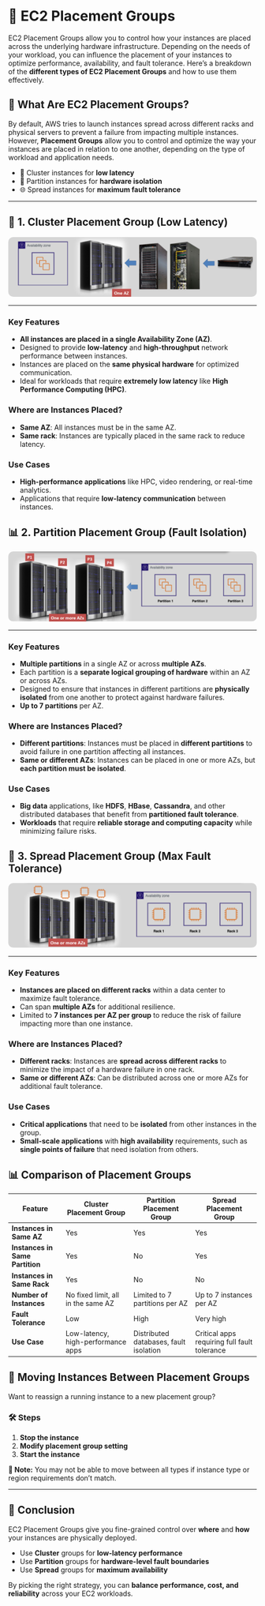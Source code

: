 # **💼 EC2 Placement Groups**

EC2 Placement Groups allow you to control how your instances are placed across the underlying hardware infrastructure. Depending on the needs of your workload, you can influence the placement of your instances to optimize performance, availability, and fault tolerance. Here’s a breakdown of the **different types of EC2 Placement Groups** and how to use them effectively.

## **🤔 What Are EC2 Placement Groups?**

By default, AWS tries to launch instances spread across different racks and physical servers to prevent a failure from impacting multiple instances. However, **Placement Groups** allow you to control and optimize the way your instances are placed in relation to one another, depending on the type of workload and application needs.

- 🧠 Cluster instances for **low latency**
- 🧱 Partition instances for **hardware isolation**
- 🌐 Spread instances for **maximum fault tolerance**

---

## **🏢 1. Cluster Placement Group** (Low Latency)

<div style="text-align: center;">
    <img src="images/cluster-pg.png" alt="Cluster Placement Group" style="border-radius: 10px;">
</div>

---

### **Key Features**

- **All instances are placed in a single Availability Zone (AZ)**.
- Designed to provide **low-latency** and **high-throughput** network performance between instances.
- Instances are placed on the **same physical hardware** for optimized communication.
- Ideal for workloads that require **extremely low latency** like **High Performance Computing (HPC)**.

### **Where are Instances Placed?**

- **Same AZ**: All instances must be in the same AZ.
- **Same rack**: Instances are typically placed in the same rack to reduce latency.

### **Use Cases**

- **High-performance applications** like HPC, video rendering, or real-time analytics.
- Applications that require **low-latency communication** between instances.

## **📊 2. Partition Placement Group** (Fault Isolation)

<div style="text-align: center;">
    <img src="images/partition-pg.png" alt="Partition Placement Group" style="border-radius: 10px;">
</div>

---

### **Key Features**

- **Multiple partitions** in a single AZ or across **multiple AZs**.
- Each partition is a **separate logical grouping of hardware** within an AZ or across AZs.
- Designed to ensure that instances in different partitions are **physically isolated** from one another to protect against hardware failures.
- **Up to 7 partitions** per AZ.

### **Where are Instances Placed?**

- **Different partitions**: Instances must be placed in **different partitions** to avoid failure in one partition affecting all instances.
- **Same or different AZs**: Instances can be placed in one or more AZs, but **each partition must be isolated**.

### **Use Cases**

- **Big data** applications, like **HDFS**, **HBase**, **Cassandra**, and other distributed databases that benefit from **partitioned fault tolerance**.
- **Workloads** that require **reliable storage and computing capacity** while minimizing failure risks.

## **📂 3. Spread Placement Group** (Max Fault Tolerance)

<div style="text-align: center;">
    <img src="images/spread-pg.png" alt="Spread Placement Group" style="border-radius: 10px;">
</div>

---

### **Key Features**

- **Instances are placed on different racks** within a data center to maximize fault tolerance.
- Can span **multiple AZs** for additional resilience.
- Limited to **7 instances per AZ per group** to reduce the risk of failure impacting more than one instance.

### **Where are Instances Placed?**

- **Different racks**: Instances are **spread across different racks** to minimize the impact of a hardware failure in one rack.
- **Same or different AZs**: Can be distributed across one or more AZs for additional fault tolerance.

### **Use Cases**

- **Critical applications** that need to be **isolated** from other instances in the group.
- **Small-scale applications** with **high availability** requirements, such as **single points of failure** that need isolation from others.

## **📊 Comparison of Placement Groups**

| **Feature**                     | **Cluster Placement Group**        | **Partition Placement Group**          | **Spread Placement Group**                   |
| ------------------------------- | ---------------------------------- | -------------------------------------- | -------------------------------------------- |
| **Instances in Same AZ**        | Yes                                | Yes                                    | Yes                                          |
| **Instances in Same Partition** | Yes                                | No                                     | Yes                                          |
| **Instances in Same Rack**      | Yes                                | No                                     | No                                           |
| **Number of Instances**         | No fixed limit, all in the same AZ | Limited to 7 partitions per AZ         | Up to 7 instances per AZ                     |
| **Fault Tolerance**             | Low                                | High                                   | Very high                                    |
| **Use Case**                    | Low-latency, high-performance apps | Distributed databases, fault isolation | Critical apps requiring full fault tolerance |

## **🔄 Moving Instances Between Placement Groups**

Want to reassign a running instance to a new placement group?

### 🛠️ Steps

1. **Stop the instance**
2. **Modify placement group setting**
3. **Start the instance**

**🚫 Note:** You may not be able to move between all types if instance type or region requirements don’t match.

---

## **🏁 Conclusion**

EC2 Placement Groups give you fine-grained control over **where** and **how** your instances are physically deployed.

- Use **Cluster** groups for **low-latency performance**
- Use **Partition** groups for **hardware-level fault boundaries**
- Use **Spread** groups for **maximum availability**

By picking the right strategy, you can **balance performance, cost, and reliability** across your EC2 workloads.
